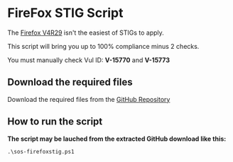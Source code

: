 # FireFox STIG Script

The [Firefox V4R29](https://dl.dod.cyber.mil/wp-content/uploads/stigs/zip/U_MOZ_FireFox_V4R29_STIG.zip) isn't the easiest of STIGs to apply. 

This script will bring you up to 100% compliance minus 2 checks.

You must manually check Vul ID: **V-15770** and **V-15773**

## Download the required files

Download the required files from the [GitHub Repository](https://github.com/simeononsecurity/FireFox-STIG-Script)

## How to run the script

**The script may be lauched from the extracted GitHub download like this:**
```
.\sos-firefoxstig.ps1
```
